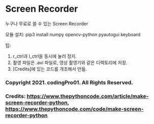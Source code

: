 # Screen Recorder
누구나 무료로 쓸 수 있는 Screen Recorder


모듈 설치:
  pip3 install numpy opencv-python pyautogui keyboard


팁: 
  1. r_ctrl과 l_ctrl을 동시에 눌러 정지.
  2. 촬영 파일은 .avi 파일로, 영상 촬영기와 같은 디렉토리에 저장.
  3. [Credits]에 있는 코드를 개조해서 만듦. 
### Copyright 2021. codingPro01. All Rights Reserved.
### Credits: https://www.thepythoncode.com/article/make-screen-recorder-python, https://www.thepythoncode.com/code/make-screen-recorder-python
